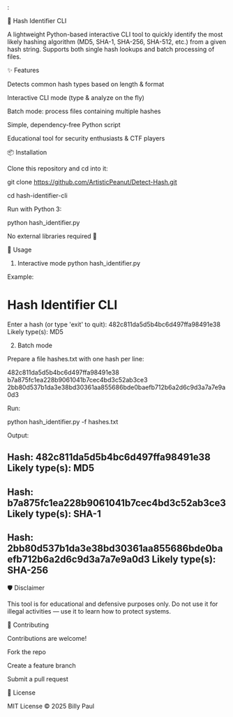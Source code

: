 :

🔐 Hash Identifier CLI

A lightweight Python-based interactive CLI tool to quickly identify the most likely hashing algorithm (MD5, SHA-1, SHA-256, SHA-512, etc.) from a given hash string.
Supports both single hash lookups and batch processing of files.

✨ Features

Detects common hash types based on length & format

Interactive CLI mode (type & analyze on the fly)

Batch mode: process files containing multiple hashes

Simple, dependency-free Python script

Educational tool for security enthusiasts & CTF players

📦 Installation

Clone this repository and cd into it:

git clone https://github.com/ArtisticPeanut/Detect-Hash.git

cd hash-identifier-cli


Run with Python 3:

python hash_identifier.py


No external libraries required 🎉

🚀 Usage
1. Interactive mode
python hash_identifier.py


Example:

Hash Identifier CLI
====================
Enter a hash (or type 'exit' to quit): 482c811da5d5b4bc6d497ffa98491e38
Likely type(s): MD5

2. Batch mode

Prepare a file hashes.txt with one hash per line:

482c811da5d5b4bc6d497ffa98491e38
b7a875fc1ea228b9061041b7cec4bd3c52ab3ce3
2bb80d537b1da3e38bd30361aa855686bde0baefb712b6a2d6c9d3a7a7e9a0d3


Run:

python hash_identifier.py -f hashes.txt


Output:

Hash: 482c811da5d5b4bc6d497ffa98491e38
Likely type(s): MD5
----------------------------------------
Hash: b7a875fc1ea228b9061041b7cec4bd3c52ab3ce3
Likely type(s): SHA-1
----------------------------------------
Hash: 2bb80d537b1da3e38bd30361aa855686bde0baefb712b6a2d6c9d3a7a7e9a0d3
Likely type(s): SHA-256
----------------------------------------

🛡️ Disclaimer

This tool is for educational and defensive purposes only.
Do not use it for illegal activities — use it to learn how to protect systems.

🤝 Contributing

Contributions are welcome!

Fork the repo

Create a feature branch

Submit a pull request

📄 License

MIT License © 2025 Billy Paul
